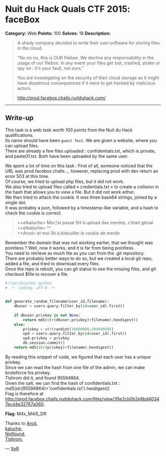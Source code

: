 # Nuit du Hack Quals CTF 2015: faceBox

**Category:** Web
**Points:** 100
**Solves:** 18
**Description:** 

> A shady company decided to write their own software for storing files in the cloud.
> 
> "No no no, this is OUR filebox. We decline any responsability in the usage of our filebox. In any event your files get lost, trashed, stolen or spy on : it's your fault, not ours."
> 
> You are investigating on the security of their cloud storage as it might have disastrous consequences if it were to get hacked by malicious actors.
> 
> <http://prod.facebox.challs.nuitduhack.com/>

___

## Write-up

This task is a web task worth 100 points from the Nuit du Hack qualifications.<br>
Its name should have been `guest fest`.
We are given a website, where you can upload files.<br>
There are already a few files uploaded : confidentials.txt, which is private, and paste01.txt. Both have been uploaded by the same user.

We spent a lot of time on this task :
First of all, someone noticed that the URL was prod.facebox.challs…, however, replacing prod with dev return an error 503 at this time.<br>
Of course, we tried to upload php files, but it did not work.<br>
We also tried to upload files called « credentials.txt » to create a collision in the hash that allows you to view a file. But it did not work either.<br>
We then tried to attack the cookie. It was three base64 strings, joined by a single dot.<br>
It was probably a json, followed by a timestamp-like variable, and a hash to check the cookie is correct.

>    <+elkaluche> Moi j’ai passé 5H à upload des merdes, c’était génial<br>
>    <+elkaluche> ^^<br>
>    <+Arod> et moi 5h à bidouiller le cookie de merde<br>

Remember the domain that was not working earlier, that we thought was pointless ? Well, now it works, and it is far from being pointless.<br>
You need to retrieve as much file as you can from the .git repository.<br>
There are probably better ways to do so, but we created a local git repo, added a file, and tried to download every files.<br>
Once the repo is rebuilt, you can git status to see the missing files, and git checkout $file to recover a file.

```python
#!/usr/bin/env python
# -*- coding: utf-8 -*-
 
 
def generate_random_filename(user_id,filename):
    dbuser = users.query.filter_by(id=user_id).first()
 
    if dbuser.privkey is not None:
        return md5(str(dbuser.privkey)+filename).hexdigest()
    else:
        privkey = str(randint(10000000,99999999))
        upd = users.query.filter_by(id=user_id).first()
        upd.privkey = privkey
        db.session.commit()
    return md5(str(privkey)+filename).hexdigest()
```


By reading this snippet of code, we figured that each user has a unique privkey.<br>
Since we can read the hash from one file of the admin, we can make bruteforce his privkey.<br>
Tishrom did it, and found 95594864.<br>
Given the salt, we can find the hash of confidentials.txt : md5(str(95594864)+'confidentials.txt').hexdigest()<br>
Flag is therefore at http://prod.facebox.challs.nuitduhack.com/files/view/35e2cb0b2e8bd40347ecd4e32767a060.

__Flag:__ M4x_M4i5_DR

Thanks to
[Arod](https://twitter.com/___Arod),<br>
[kaluche](https://twitter.com/Elkaluche),<br>
[Notfound](http://www.notfound.ovh),<br>
[Tishrom](https://twitter.com/Tishrom),<br>

— [XeR](https://twitter.com/XeR_0x2A)
